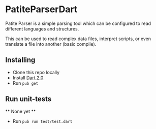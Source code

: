 # PatiteParserDart

Patite Parser is a simple parsing tool which can be
configured to read different languages and structures.

This can be used to read complex data files, interpret scripts,
or even translate a file into another (basic compile).

## Installing

- Clone this repo locally
- Install [Dart 2.0](https://webdev.dartlang.org/)
- Run `pub get`

## Run unit-tests

** None yet **

- Run `pub run test/test.dart`
